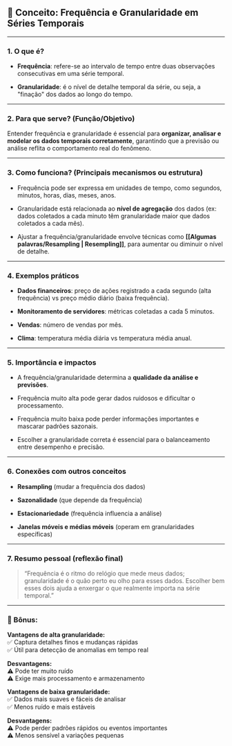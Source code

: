 ## 🧩 Conceito: **Frequência e Granularidade em Séries Temporais**

---

### 1. **O que é?**

- **Frequência**: refere-se ao intervalo de tempo entre duas observações consecutivas em uma série temporal.
    
- **Granularidade**: é o nível de detalhe temporal da série, ou seja, a "finação" dos dados ao longo do tempo.
    

---

### 2. **Para que serve? (Função/Objetivo)**

Entender frequência e granularidade é essencial para **organizar, analisar e modelar os dados temporais corretamente**, garantindo que a previsão ou análise reflita o comportamento real do fenômeno.

---

### 3. **Como funciona? (Principais mecanismos ou estrutura)**

- Frequência pode ser expressa em unidades de tempo, como segundos, minutos, horas, dias, meses, anos.
    
- Granularidade está relacionada ao **nível de agregação** dos dados (ex: dados coletados a cada minuto têm granularidade maior que dados coletados a cada mês).
    
- Ajustar a frequência/granularidade envolve técnicas como **[[Algumas palavras/Resampling | Resempling]]**, para aumentar ou diminuir o nível de detalhe.
    

---

### 4. **Exemplos práticos**

- **Dados financeiros**: preço de ações registrado a cada segundo (alta frequência) vs preço médio diário (baixa frequência).
    
- **Monitoramento de servidores**: métricas coletadas a cada 5 minutos.
    
- **Vendas**: número de vendas por mês.
    
- **Clima**: temperatura média diária vs temperatura média anual.
    

---

### 5. **Importância e impactos**

- A frequência/granularidade determina a **qualidade da análise e previsões**.
    
- Frequência muito alta pode gerar dados ruidosos e dificultar o processamento.
    
- Frequência muito baixa pode perder informações importantes e mascarar padrões sazonais.
    
- Escolher a granularidade correta é essencial para o balanceamento entre desempenho e precisão.
    

---

### 6. **Conexões com outros conceitos**

- **Resampling** (mudar a frequência dos dados)
    
- **Sazonalidade** (que depende da frequência)
    
- **Estacionariedade** (frequência influencia a análise)
    
- **Janelas móveis e médias móveis** (operam em granularidades específicas)
    

---

### 7. **Resumo pessoal (reflexão final)**

> “Frequência é o ritmo do relógio que mede meus dados; granularidade é o quão perto eu olho para esses dados. Escolher bem esses dois ajuda a enxergar o que realmente importa na série temporal.”

---

### 🧠 Bônus:

**Vantagens de alta granularidade:**  
✅ Captura detalhes finos e mudanças rápidas  
✅ Útil para detecção de anomalias em tempo real

**Desvantagens:**  
⚠️ Pode ter muito ruído  
⚠️ Exige mais processamento e armazenamento

**Vantagens de baixa granularidade:**  
✅ Dados mais suaves e fáceis de analisar  
✅ Menos ruído e mais estáveis

**Desvantagens:**  
⚠️ Pode perder padrões rápidos ou eventos importantes  
⚠️ Menos sensível a variações pequenas